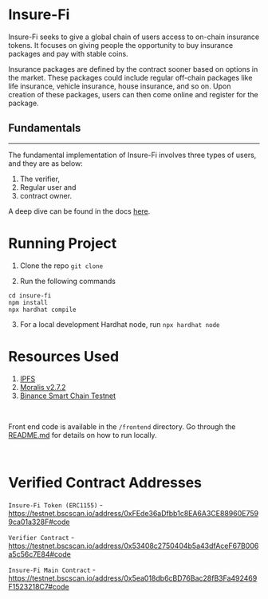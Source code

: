 # Insure-Fi

Insure-Fi seeks to give a global chain of users access to on-chain insurance tokens. It focuses on giving people the opportunity to buy insurance packages and pay with stable coins. 

Insurance packages are defined by the contract sooner based on options in the market. These packages could include regular off-chain packages like life insurance, vehicle insurance, house insurance, and so on. Upon creation of these packages, users can then come online and register for the package.
<br>

## Fundamentals
--------------------
The fundamental implementation of Insure-Fi involves three types of users, and they are as below:

1. The verifier, 
2. Regular user and 
3. contract owner. 


A deep dive can be found in the docs [here](https://docs.google.com/document/d/1_G3w3AMofF8dsvJJIiocLK9cbhnXURTEcQKGaXebV0s/edit).


# Running Project

1. Clone the repo
`git clone`

2. Run the following commands 
```
cd insure-fi
npm install
npx hardhat compile
```

3. For a local development Hardhat node, run `npx hardhat node`


# Resources Used

1. [IPFS](https://ipfs.io)
2. [Moralis v2.7.2](https://moralis.io)
3. [Binance Smart Chain Testnet](https://testnet/bscscan.com)

<br>

Front end code is available in the `/frontend` directory. Go through the [README.md](https://github.com/leonardokhorliey/de-insurance/tree/main/frontend/README.md) for details on how to run locally.

<br>

# Verified Contract Addresses

`Insure-Fi Token (ERC1155)` - https://testnet.bscscan.io/address/0xFEde36aDfbb1c8EA6A3CE88960E7599ca01a328F#code

`Verifier Contract` - https://testnet.bscscan.io/address/0x53408c2750404b5a43dfAceF67B006a5c56c7E84#code

`Insure-Fi Main Contract` - https://testnet.bscscan.io/address/0x5ea018db6cBD76Bac28fB3Fa492469F1523218C7#code
